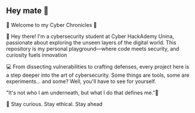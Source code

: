 ## Hey mate 👋

🚀 Welcome to my Cyber Chronicles 🚀 


👋 Hey there! I'm a cybersecurity student at Cyber HackAdemy Unina, passionate about exploring the unseen layers of the digital world. This repository is my personal playground—where code meets security, and curiosity fuels innovation


💻 From dissecting vulnerabilities to crafting defenses, every project here is a step deeper into the art of cybersecurity. Some things are tools, some are experiments... and some? Well, you'll have to see for yourself.


"It's not who I am underneath, but what I do that defines me."🦇


🔎 Stay curious. Stay ethical. Stay ahead
